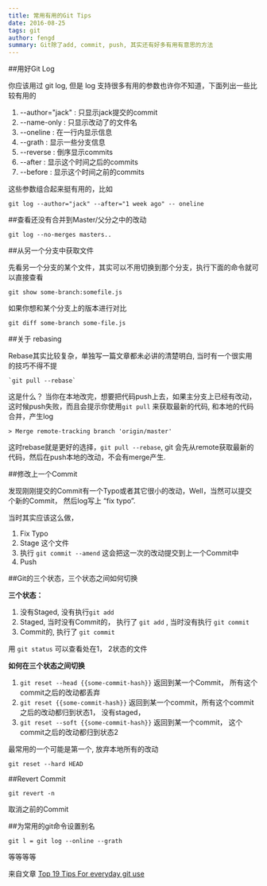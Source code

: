 ```yaml
---
title: 常用有用的Git Tips
date: 2016-08-25
tags: git
author: fengd
summary: Git除了add, commit, push, 其实还有好多有用有意思的方法
---
```


##用好Git Log

你应该用过 git log, 但是 log 支持很多有用的参数也许你不知道，下面列出一些比较有用的

1. --author="jack" : 只显示jack提交的commit
2. --name-only : 只显示改动了的文件名
3. --oneline : 在一行内显示信息
4. --grath : 显示一些分支信息
5. --reverse : 倒序显示commits
6. --after : 显示这个时间之后的commits
7. --before : 显示这个时间之前的commits

这些参数组合起来挺有用的，比如

	git log --author="jack" --after="1 week ago" -- oneline


##查看还没有合并到Master/父分之中的改动

	git log --no-merges masters..


##从另一个分支中获取文件

先看另一个分支的某个文件，其实可以不用切换到那个分支，执行下面的命令就可以直接查看

	git show some-branch:somefile.js


如果你想和某个分支上的版本进行对比

	git diff some-branch some-file.js


##关于 rebasing

Rebase其实比较复杂，单独写一篇文章都未必讲的清楚明白, 当时有一个很实用的技巧不得不提

	`git pull --rebase`

这是什么？
当你在本地改完，想要把代码push上去，如果主分支上已经有改动，这时候push失败，而且会提示你使用`git pull` 来获取最新的代码, 和本地的代码合并，产生log

 	> Merge remote-tracking branch 'origin/master'

这时rebase就是更好的选择，`git pull --rebase`, git 会先从remote获取最新的代码，然后在push本地的改动，不会有merge产生.

##修改上一个Commit

发现刚刚提交的Commit有一个Typo或者其它很小的改动，Well，当然可以提交个新的Commit， 然后log写上 “fix typo”.

当时其实应该这么做，

1. Fix Typo
2. Stage 这个文件
3. 执行 `git commit --amend` 这会把这一次的改动提交到上一个Commit中
4. Push

##Git的三个状态，三个状态之间如何切换

__三个状态：__

1. 没有Staged, 没有执行`git add`
2. Staged, 当时没有Commit的， 执行了 `git add` , 当时没有执行 `git commit`
3. Commit的, 执行了 `git commit`

用 `git status` 可以查看处在1， 2状态的文件

__如何在三个状态之间切换__

1. `git reset --head {{some-commit-hash}}` 返回到某一个Commit， 所有这个commit之后的改动都丢弃
2.  `git reset {{some-commit-hash}}` 返回到某一个commit，所有这个commit之后的改动都归到状态1， 没有staged， 
3.  `git reset --soft {{some-commit-hash}}` 返回到某一个commit， 这个commit之后的改动都归到状态2


最常用的一个可能是第一个, 放弃本地所有的改动

	git reset --hard HEAD
	

##Revert Commit

	git revert -n
	
取消之前的Commit


##为常用的git命令设置别名

	git l = git log --online --grath
	

等等等等


来自文章 [Top 19 Tips For everyday git use](http://www.alexkras.com/19-git-tips-for-everyday-use/)
